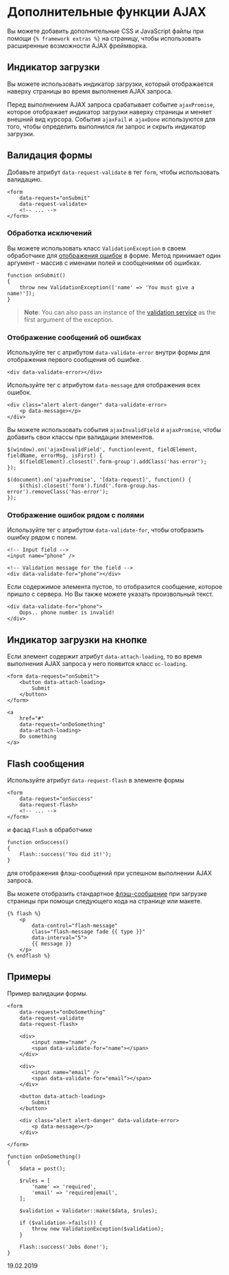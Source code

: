 # Дополнительные функции AJAX

Вы можете добавить дополнительные CSS и JavaScript файлы при помощи `{% framework extras %}` на страницу, чтобы использовать расширенные возможности AJAX фреймворка.

<a name="loader-stripe" id="loader-stripe" class="anchor"></a>
## Индикатор загрузки

Вы можете использовать индикатор загрузки, который отображается наверху страницы во время выполнения AJAX запроса.

Перед выполнением AJAX запроса срабатывает событие `ajaxPromise`, которое отображает индикатор загрузки наверху страницы и меняет внешний вид курсора. События `ajaxFail` и` ajaxDone` используются для того, чтобы определить выполнился ли запрос и скрыть индикатор загрузки.

<a name="ajax-validation" id="ajax-validation" class="anchor"></a>
## Валидация формы

Добавьте атрибут `data-request-validate` в тег `form`, чтобы использовать валидацию.

    <form
        data-request="onSubmit"
        data-request-validate>
        <!-- ... -->
    </form>

<a name="throw-validation-exception" id="throw-validation-exception" class="anchor"></a>
### Обработка исключений

Вы можете использовать класс `ValidationException` в своем обработчике для [отображения ошибок](../services/error-log.md#validation-exception) в форме. Метод принимает один аргумент - массив с именами полей и сообщениями об ошибках.

    function onSubmit()
    {
        throw new ValidationException(['name' => 'You must give a name!']);
    }

> **Note**: You can also pass an instance of the [validation service](../services/validation.md) as the first argument of the exception.

<a name="error-messages" id="error-messages" class="anchor"></a>
### Отображение сообщений об ошибках

Используйте тег с атрибутом `data-validate-error` внутри формы для отображения первого сообщения об ошибке.

    <div data-validate-error></div>

Используйте тег с атрибутом `data-message` для отображения всех ошибок.

    <div class="alert alert-danger" data-validate-error>
        <p data-message></p>
    </div>

Вы можете использовать события `ajaxInvalidField` и `ajaxPromise`, чтобы добавить свои классы при валидации элементов.

    $(window).on('ajaxInvalidField', function(event, fieldElement, fieldName, errorMsg, isFirst) {
        $(fieldElement).closest('.form-group').addClass('has-error');
    });

    $(document).on('ajaxPromise', '[data-request]', function() {
        $(this).closest('form').find('.form-group.has-error').removeClass('has-error');
    });

<a name="field-errors" id="field-errors" class="anchor"></a>
### Отображение ошибок рядом с полями

Используйте тег с атрибутом `data-validate-for`, чтобы отобразить ошибку рядом с полем.

    <!-- Input field -->
    <input name="phone" />

    <!-- Validation message for the field -->
    <div data-validate-for="phone"></div>

Если содержимое элемента пустое, то отобразится сообщение, которое пришло с сервера. Но Вы также можете указать произвольный текст.

    <div data-validate-for="phone">
        Oops.. phone number is invalid!
    </div>

<a name="loader-button" id="loader-button" class="anchor"></a>
## Индикатор загрузки на кнопке

Если элемент содержит атрибут `data-attach-loading`, то во время выполнения AJAX запроса у него появится класс `oc-loading`.

    <form data-request="onSubmit">
        <button data-attach-loading>
            Submit
        </button>
    </form>

    <a
        href="#"
        data-request="onDoSomething"
        data-attach-loading>
        Do something
    </a>

<a name="ajax-flash" id="ajax-flash" class="anchor"></a>
## Flash сообщения

Используйте атрибут `data-request-flash` в элементе формы

    <form
        data-request="onSuccess"
        data-request-flash>
        <!-- ... -->
    </form>

и фасад `Flash` в обработчике

    function onSuccess()
    {
        Flash::success('You did it!');
    }

для отображения флэш-сообщений при успешном выполнении AJAX запроса.

Вы можете отобразить стандартное [флэш-сообщение](../markup/tag-flash.md) при загрузке страницы при помощи следующего кода на странице или макете.

```twig
{% flash %}
    <p
        data-control="flash-message"
        class="flash-message fade {{ type }}"
        data-interval="5">
        {{ message }}
    </p>
{% endflash %}
```

<a name="usage-example" id="usage-example" class="anchor"></a>
## Примеры

Пример валидации формы.

    <form
        data-request="onDoSomething"
        data-request-validate
        data-request-flash>

        <div>
            <input name="name" />
            <span data-validate-for="name"></span>
        </div>

        <div>
            <input name="email" />
            <span data-validate-for="email"></span>
        </div>

        <button data-attach-loading>
            Submit
        </button>

        <div class="alert alert-danger" data-validate-error>
            <p data-message></p>
        </div>

    </form>

    function onDoSomething()
    {
        $data = post();

        $rules = [
            'name' => 'required',
            'email' => 'required|email',
        ];

        $validation = Validator::make($data, $rules);

        if ($validation->fails()) {
            throw new ValidationException($validation);
        }

        Flash::success('Jobs done!');
    }

19.02.2019
